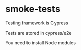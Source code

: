 # smoke-tests

Testing framework is Cypress

Tests are stored in cypress/e2e

You need to install Node modules
